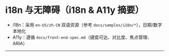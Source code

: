 # i18n 与无障碍（i18n & A11y 摘要）
- i18n：采用 `en-US/zh-CN` 双语资源（参考 `docs/samples/i18n/*`），日期/数字本地化
- A11y：遵循 `docs/front-end-spec.md`（键盘可达、对比度、焦点管理、ARIA）

---
